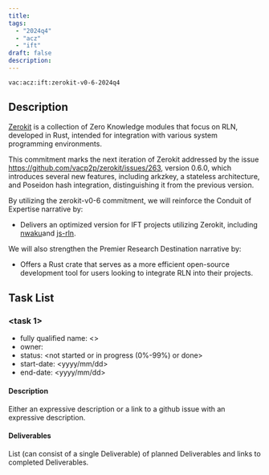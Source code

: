 ```yaml
---
title:
tags:
  - "2024q4"
  - "acz"
  - "ift"
draft: false
description: 
---
```


`vac:acz:ift:zerokit-v0-6-2024q4`

## Description

[Zerokit](https://github.com/vacp2p/zerokit) is a collection of Zero Knowledge modules that focus on RLN, developed in Rust, intended for integration with various system programming environments.

This commitment marks the next iteration of Zerokit addressed by the issue https://github.com/vacp2p/zerokit/issues/263, version 0.6.0, which introduces several new features, including arkzkey, a stateless architecture, and Poseidon hash integration, distinguishing it from the previous version.

By utilizing the zerokit-v0-6 commitment, we will reinforce the Conduit of Expertise narrative by:
* Delivers an optimized version for IFT projects utilizing Zerokit, including [nwaku](https://github.com/waku-org/nwaku)and [js-rln](https://github.com/waku-org/js-rln).

We will also strengthen the Premier Research Destination narrative by:
* Offers a Rust crate that serves as a more efficient open-source development tool for users looking to integrate RLN into their projects. 


## Task List

### <task 1>

* fully qualified name: <>
* owner: 
* status: <not started or in progress (0%-99%) or done>
* start-date: <yyyy/mm/dd>
* end-date: <yyyy/mm/dd>

#### Description

Either an expressive description or a link to a github issue with an expressive description.

#### Deliverables

List (can consist of a single Deliverable) of planned Deliverables and links to completed Deliverables.



